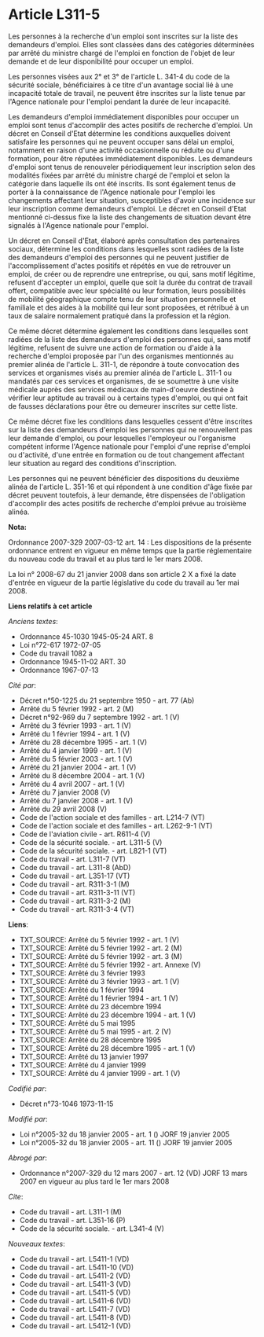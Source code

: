 # Article L311-5

Les personnes à la recherche d'un emploi sont inscrites sur la liste des demandeurs d'emploi. Elles sont classées dans des
catégories déterminées par arrêté du ministre chargé de l'emploi en fonction de l'objet de leur demande et de leur
disponibilité pour occuper un emploi.

Les personnes visées aux 2° et 3° de l'article L. 341-4 du code de la sécurité sociale, bénéficiaires à ce titre d'un
avantage social lié à une incapacité totale de travail, ne peuvent être inscrites sur la liste tenue par l'Agence nationale
pour l'emploi pendant la durée de leur incapacité.

Les demandeurs d'emploi immédiatement disponibles pour occuper un emploi sont tenus d'accomplir des actes positifs de
recherche d'emploi. Un décret en Conseil d'Etat détermine les conditions auxquelles doivent satisfaire les personnes qui ne
peuvent occuper sans délai un emploi, notamment en raison d'une activité occasionnelle ou réduite ou d'une formation, pour
être réputées immédiatement disponibles. Les demandeurs d'emploi sont tenus de renouveler périodiquement leur inscription
selon des modalités fixées par arrêté du ministre chargé de l'emploi et selon la catégorie dans laquelle ils ont été
inscrits. Ils sont également tenus de porter à la connaissance de l'Agence nationale pour l'emploi les changements affectant
leur situation, susceptibles d'avoir une incidence sur leur inscription comme demandeurs d'emploi. Le décret en Conseil
d'Etat mentionné ci-dessus fixe la liste des changements de situation devant être signalés à l'Agence nationale pour
l'emploi.

Un décret en Conseil d'Etat, élaboré après consultation des partenaires sociaux, détermine les conditions dans lesquelles
sont radiées de la liste des demandeurs d'emploi des personnes qui ne peuvent justifier de l'accomplissement d'actes positifs
et répétés en vue de retrouver un emploi, de créer ou de reprendre une entreprise, ou qui, sans motif légitime, refusent
d'accepter un emploi, quelle que soit la durée du contrat de travail offert, compatible avec leur spécialité ou leur
formation, leurs possibilités de mobilité géographique compte tenu de leur situation personnelle et familiale et des aides à
la mobilité qui leur sont proposées, et rétribué à un taux de salaire normalement pratiqué dans la profession et la région.

Ce même décret détermine également les conditions dans lesquelles sont radiées de la liste des demandeurs d'emploi des
personnes qui, sans motif légitime, refusent de suivre une action de formation ou d'aide à la recherche d'emploi proposée par
l'un des organismes mentionnés au premier alinéa de l'article L. 311-1, de répondre à toute convocation des services et
organismes visés au premier alinéa de l'article L. 311-1 ou mandatés par ces services et organismes, de se soumettre à une
visite médicale auprès des services médicaux de main-d'oeuvre destinée à vérifier leur aptitude au travail ou à certains
types d'emploi, ou qui ont fait de fausses déclarations pour être ou demeurer inscrites sur cette liste.

Ce même décret fixe les conditions dans lesquelles cessent d'être inscrites sur la liste des demandeurs d'emploi les
personnes qui ne renouvellent pas leur demande d'emploi, ou pour lesquelles l'employeur ou l'organisme compétent informe
l'Agence nationale pour l'emploi d'une reprise d'emploi ou d'activité, d'une entrée en formation ou de tout changement
affectant leur situation au regard des conditions d'inscription.

Les personnes qui ne peuvent bénéficier des dispositions du deuxième alinéa de l'article L. 351-16 et qui répondent à une
condition d'âge fixée par décret peuvent toutefois, à leur demande, être dispensées de l'obligation d'accomplir des actes
positifs de recherche d'emploi prévue au troisième alinéa.

**Nota:**

Ordonnance 2007-329 2007-03-12 art. 14 : Les dispositions de la présente ordonnance entrent en vigueur en même temps que la
partie réglementaire du nouveau code du travail et au plus tard le 1er mars 2008.

La loi n° 2008-67 du 21 janvier 2008 dans son article 2 X a fixé la date d'entrée en vigueur de la partie législative du code
du travail au 1er mai 2008.

**Liens relatifs à cet article**

_Anciens textes_:

  - Ordonnance 45-1030 1945-05-24 ART. 8
  - Loi n°72-617 1972-07-05
  - Code du travail 1082 a
  - Ordonnance 1945-11-02 ART. 30
  - Ordonnance 1967-07-13

_Cité par_:

  - Décret n°50-1225 du 21 septembre 1950 - art. 77 (Ab)
  - Arrêté du 5 février 1992 - art. 2 (M)
  - Décret n°92-969 du 7 septembre 1992 - art. 1 (V)
  - Arrêté du 3 février 1993 - art. 1 (V)
  - Arrêté du 1 février 1994 - art. 1 (V)
  - Arrêté du 28 décembre 1995 - art. 1 (V)
  - Arrêté du 4 janvier 1999 - art. 1 (V)
  - Arrêté du 5 février 2003 - art. 1 (V)
  - Arrêté du 21 janvier 2004 - art. 1 (V)
  - Arrêté du 8 décembre 2004 - art. 1 (V)
  - Arrêté du 4 avril 2007 - art. 1 (V)
  - Arrêté du 7 janvier 2008 (V)
  - Arrêté du 7 janvier 2008 - art. 1 (V)
  - Arrêté du 29 avril 2008 (V)
  - Code de l'action sociale et des familles - art. L214-7 (VT)
  - Code de l'action sociale et des familles - art. L262-9-1 (VT)
  - Code de l'aviation civile - art. R611-4 (V)
  - Code de la sécurité sociale. - art. L311-5 (V)
  - Code de la sécurité sociale. - art. L821-1 (VT)
  - Code du travail - art. L311-7 (VT)
  - Code du travail - art. L311-8 (AbD)
  - Code du travail - art. L351-17 (VT)
  - Code du travail - art. R311-3-1 (M)
  - Code du travail - art. R311-3-11 (VT)
  - Code du travail - art. R311-3-2 (M)
  - Code du travail - art. R311-3-4 (VT)

**Liens**:

  - TXT_SOURCE: Arrêté du 5 février 1992 - art. 1 (V)
  - TXT_SOURCE: Arrêté du 5 février 1992 - art. 2 (M)
  - TXT_SOURCE: Arrêté du 5 février 1992 - art. 3 (M)
  - TXT_SOURCE: Arrêté du 5 février 1992 - art. Annexe (V)
  - TXT_SOURCE: Arrêté du 3 février 1993
  - TXT_SOURCE: Arrêté du 3 février 1993 - art. 1 (V)
  - TXT_SOURCE: Arrêté du 1 février 1994
  - TXT_SOURCE: Arrêté du 1 février 1994 - art. 1 (V)
  - TXT_SOURCE: Arrêté du 23 décembre 1994
  - TXT_SOURCE: Arrêté du 23 décembre 1994 - art. 1 (V)
  - TXT_SOURCE: Arrêté du 5 mai 1995
  - TXT_SOURCE: Arrêté du 5 mai 1995 - art. 2 (V)
  - TXT_SOURCE: Arrêté du 28 décembre 1995
  - TXT_SOURCE: Arrêté du 28 décembre 1995 - art. 1 (V)
  - TXT_SOURCE: Arrêté du 13 janvier 1997
  - TXT_SOURCE: Arrêté du 4 janvier 1999
  - TXT_SOURCE: Arrêté du 4 janvier 1999 - art. 1 (V)

_Codifié par_:

  - Décret n°73-1046 1973-11-15

_Modifié par_:

  - Loi n°2005-32 du 18 janvier 2005 - art. 1 () JORF 19 janvier 2005
  - Loi n°2005-32 du 18 janvier 2005 - art. 11 () JORF 19 janvier 2005

_Abrogé par_:

  - Ordonnance n°2007-329 du 12 mars 2007 - art. 12 (VD) JORF 13 mars 2007 en vigueur au plus tard le 1er mars 2008

_Cite_:

  - Code du travail - art. L311-1 (M)
  - Code du travail - art. L351-16 (P)
  - Code de la sécurité sociale. - art. L341-4 (V)

_Nouveaux textes_:

  - Code du travail - art. L5411-1 (VD)
  - Code du travail - art. L5411-10 (VD)
  - Code du travail - art. L5411-2 (VD)
  - Code du travail - art. L5411-3 (VD)
  - Code du travail - art. L5411-5 (VD)
  - Code du travail - art. L5411-6 (VD)
  - Code du travail - art. L5411-7 (VD)
  - Code du travail - art. L5411-8 (VD)
  - Code du travail - art. L5412-1 (VD)
